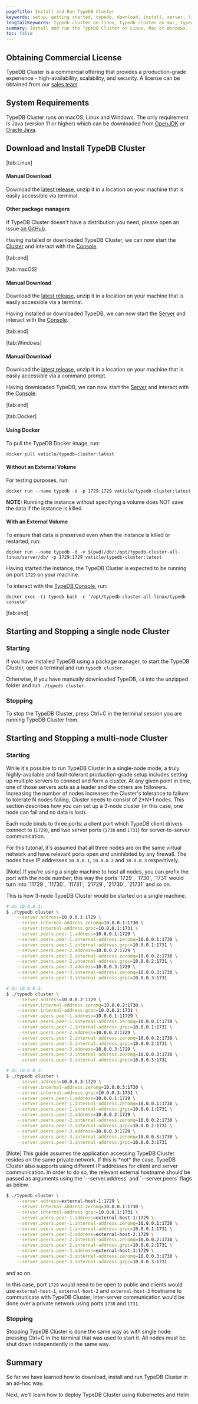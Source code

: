 ```yaml
---
pageTitle: Install and Run TypeDB Cluster
keywords: setup, getting started, typedb, download, install, server, linux, mac, windows, docker
longTailKeywords: typedb cluster on linux, typedb cluster on mac, typedb cluster on windows, start typedb cluster, run typedb cluster
summary: Install and run the TypeDB Cluster on Linux, Mac or Windows.
toc: false
---
```


## Obtaining Commercial License

TypeDB Cluster is a commercial offering that provides a production-grade experience - high-availability, scalability, and security. A license can be obtained from our [sales team](mailto:commercial@vaticle.com).

## System Requirements
TypeDB Cluster runs on macOS, Linux and Windows. The only requirement is Java (version 11 or higher) which can be downloaded from [OpenJDK](http://openjdk.java.net/install/) or [Oracle Java](https://www.oracle.com/java/technologies/javase-jdk15-downloads.html).

## Download and Install TypeDB Cluster

<div class="tabs light">
[tab:Linux]

#### Manual Download

Download the [latest release](https://repo.vaticle.com/#browse/browse:private-artifact), unzip it in a location on your machine that is easily accessible via terminal.

#### Other package managers

If TypeDB Cluster doesn't have a distribution you need, please open an issue [on GitHub](https://github.com/vaticle/typedb/issues).

Having installed or downloaded TypeDB Cluster, we can now start the [Cluster](#starting-and-stopping-a-single-node-cluster) and interact with the [Console](../02-console/01-console.md).

[tab:end]

[tab:macOS]

#### Manual Download
Download the [latest release](https://repo.vaticle.com/#browse/browse:private-artifact), unzip it in a location on your machine that is easily accessible via a terminal.

Having installed or downloaded TypeDB, we can now start the [Server](#starting-and-stopping-a-single-node-cluster) and interact with the [Console](../02-console/01-console.md).

[tab:end]

[tab:Windows]

#### Manual Download
Download the [latest release](https://repo.vaticle.com/#browse/browse:private-artifact), unzip it in a location on your machine that is easily accessible via a command prompt.

Having downloaded TypeDB, we can now start the [Server](#starting-and-stopping-a-single-node-cluster) and interact with the [Console](../02-console/01-console.md).

[tab:end]


[tab:Docker]

#### Using Docker

To pull the TypeDB Docker image, run:

```
docker pull vaticle/typedb-cluster:latest
```

#### Without an External Volume

For testing purposes, run:
```
docker run --name typedb -d -p 1729:1729 vaticle/typedb-cluster:latest
```

**NOTE:** Running the instance without specifying a volume does NOT save the data if the instance is killed.

#### With an External Volume

To ensure that data is preserved even when the instance is killed or restarted, run:

```
docker run --name typedb -d -v $(pwd)/db/:/opt/typedb-cluster-all-linux/server/db/ -p 1729:1729 vaticle/typedb-cluster:latest
```

Having started the instance, the TypeDB Cluster is expected to be running on port `1729` on your machine.

To interact with the [TypeDB Console](../02-console/01-console.md), run:

```
docker exec -ti typedb bash -c '/opt/typedb-cluster-all-linux/typedb console'
```
[tab:end]
</div>

## Starting and Stopping a single node Cluster

### Starting

If you have installed TypeDB using a package manager, to start the TypeDB Cluster, open a terminal and run `typedb cluster`.

Otherwise, if you have manually downloaded TypeDB, `cd` into the unzipped folder and run `./typedb cluster`.


### Stopping

To stop the TypeDB Cluster, press Ctrl+C in the terminal session you are running TypeDB Cluster from.


## Starting and Stopping a multi-node Cluster

### Starting

While it's possible to run TypeDB Cluster in a single-node mode, a truly highly-available and fault-tolerant
production-grade setup includes setting up multiple servers to connect and form a cluster. At any given point in time, one
of those servers acts as a leader and the others are followers. Increasing the number of nodes increases the Cluster's tolerance to
failure: to tolerate N nodes failing, Cluster needs to consist of 2*N+1 nodes.
This section describes how you can set up a 3-node cluster (in this case, one node can fail and no data is lost).

Each node binds to three ports: a client port which TypeDB client drivers connect to (`1729`), and two server ports (`1730` and `1731`) for server-to-server communication.

For this tutorial, it's assumed that all three nodes are on the same virtual network and have relevant ports open and
uninhibited by any firewall. The nodes have IP addresses `10.0.0.1`, `10.0.0.2` and `10.0.0.3` respectively.

<div class="note">
[Note]
If you're using a single machine to host all nodes, you can prefix the port with the node number; this way
the ports `1729`, `1730`, `1731` would turn into `11729`, `11730`, `11731`; `21729`, `21730`, `21731` and so on.
</div>

This is how 3-node TypeDB Cluster would be started on a single machine.

```bash
# On 10.0.0.1:
$ ./typedb cluster \
    --server.address=10.0.0.1:1729 \
    --server.internal-address.zeromq=10.0.0.1:1730 \
    --server.internal-address.grpc=10.0.0.1:1731 \
    --server.peers.peer-1.address=10.0.0.1:1729 \
    --server.peers.peer-1.internal-address.zeromq=10.0.0.1:1730 \
    --server.peers.peer-1.internal-address.grpc=10.0.0.1:1731 \
    --server.peers.peer-2.address=10.0.0.2:1729 \
    --server.peers.peer-2.internal-address.zeromq=10.0.0.2:1730 \
    --server.peers.peer-2.internal-address.grpc=10.0.0.2:1731 \
    --server.peers.peer-3.address=10.0.0.3:1729 \
    --server.peers.peer-3.internal-address.zeromq=10.0.0.3:1730 \
    --server.peers.peer-3.internal-address.grpc=10.0.0.3:1731

# On 10.0.0.2:
$ ./typedb cluster \
    --server.address=10.0.0.2:1729 \
    --server.internal-address.zeromq=10.0.0.2:1730 \
    --server.internal-address.grpc=10.0.0.2:1731 \
    --server.peers.peer-1.address=10.0.0.1:11729 \
    --server.peers.peer-1.internal-address.zeromq=10.0.0.1:1730 \
    --server.peers.peer-1.internal-address.grpc=10.0.0.1:1731 \
    --server.peers.peer-2.address=10.0.0.2:1729 \
    --server.peers.peer-2.internal-address.zeromq=10.0.0.2:1730 \
    --server.peers.peer-2.internal-address.grpc=10.0.0.2:1731 \
    --server.peers.peer-3.address=10.0.0.3:1729 \
    --server.peers.peer-3.internal-address.zeromq=10.0.0.3:1730 \
    --server.peers.peer-3.internal-address.grpc=10.0.0.3:1731

# On 10.0.0.3:
$ ./typedb cluster \
    --server.address=10.0.0.3:1729 \
    --server.internal-address.zeromq=10.0.0.3:1730 \
    --server.internal-address.grpc=10.0.0.3:1731 \
    --server.peers.peer-1.address=10.0.0.1:1729 \
    --server.peers.peer-1.internal-address.zeromq=10.0.0.1:1730 \
    --server.peers.peer-1.internal-address.grpc=10.0.0.1:1731 \
    --server.peers.peer-2.address=10.0.0.2:1729 \
    --server.peers.peer-2.internal-address.zeromq=10.0.0.2:1730 \
    --server.peers.peer-2.internal-address.grpc=10.0.0.2:1731 \
    --server.peers.peer-3.address=10.0.0.3:1729 \
    --server.peers.peer-3.internal-address.zeromq=10.0.0.3:1730 \
    --server.peers.peer-3.internal-address.grpc=10.0.0.3:1731
```  

<div class="note">
[Note]
This guide assumes the application accessing TypeDB Cluster resides on the same private network. If this is *not* the case,
TypeDB Cluster also supports using different IP addresses for client and server communication. In order to do so, the
relevant external hostname should be passed as arguments using the `--server.address` and `--server.peers` flags as below.

```bash
$ ./typedb cluster \
    --server.address=external-host-1:1729 \
    --server.internal-address.zeromq=10.0.0.1:1730 \
    --server.internal-address.grpc=10.0.0.1:1731 \
    --server.peers.peer-1.address=external-host-1:1729 \
    --server.peers.peer-1.internal-address.zeromq=10.0.0.1:1730 \
    --server.peers.peer-1.internal-address.grpc=10.0.0.1:1731 \
    --server.peers.peer-2.address=external-host-2:1729 \
    --server.peers.peer-2.internal-address.zeromq=10.0.0.2:1730 \
    --server.peers.peer-2.internal-address.grpc=10.0.0.2:1731 \
    --server.peers.peer-3.address=external-host-3:1729 \
    --server.peers.peer-3.internal-address.zeromq=10.0.0.3:1730 \
    --server.peers.peer-3.internal-address.grpc=10.0.0.3:1731
```
and so on.

In this case, port `1729` would need to be open to public and clients would use
`external-host-1`, `external-host-2` and `external-host-3` hostname to communicate with TypeDB Cluster;
inter-server communication would be done over a private network using ports `1730` and `1731`.
</div>

### Stopping

Stopping TypeDB Cluster is done the same way as with single node: pressing Ctrl+C in the terminal that was used to start it.
All nodes must be shut down independently in the same way.

## Summary
So far we have learned how to download, install and run TypeDB Cluster in an ad-hoc way. 

Next, we'll learn how to deploy TypeDB Cluster using Kubernetes and Helm.
